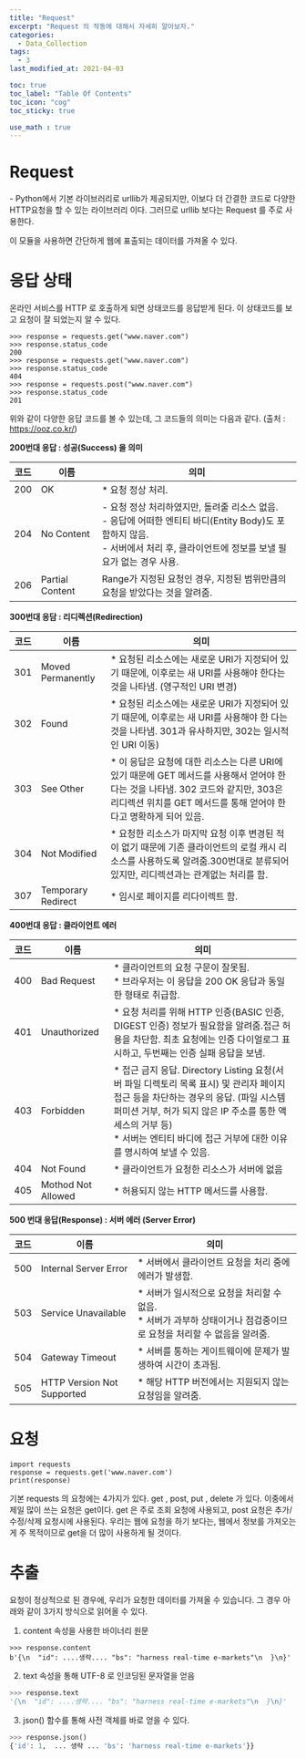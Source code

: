 ```yaml
---
title: "Request"
excerpt: "Request 의 작동에 대해서 자세히 알아보자."
categories:
  - Data_Collection
tags:
  - 3
last_modified_at: 2021-04-03

toc: true
toc_label: "Table Of Contents"
toc_icon: "cog"
toc_sticky: true

use_math : true
---
```


# Request

\- Python에서 기본 라이브러리로 urllib가 제공되지만, 이보다 더 간결한 코드로 다양한 HTTP요청을 할 수 있는 라이브러리 이다. 그러므로 urllib 보다는 Request 를 주로 사용한다. 

이 모듈을 사용하면 간단하게 웹에 표출되는 데이터를 가져올 수 있다. 

# 응답 상태

온라인 서비스를 HTTP 로 호출하게 되면 상태코드를 응답받게 된다. 이 상태코드를 보고 요청이 잘 되었는지 알 수 있다. 

```
>>> response = requests.get("www.naver.com")
>>> response.status_code
200
>>> response = requests.get("www.naver.com")
>>> response.status_code
404
>>> response = requests.post("www.naver.com")
>>> response.status_code
201
```

위와 같이 다양한 응답 코드를 볼 수 있는데, 그 코드들의 의미는 다음과 같다. (출처 : <https://ooz.co.kr/>)

**200번대 응답 : 성공(Success) 을 의미**

| 코드 | 이름            | 의미                                                         |
| ---- | --------------- | ------------------------------------------------------------ |
| 200  | OK              | * 요청 정상 처리.                                            |
| 204  | No Content      | - 요청 정상 처리하였지만, 돌려줄 리소스 없음. <br>- 응답에 어떠한 엔티티 바디(Entity Body)도 포함하지 않음.<br>- 서버에서 처리 후, 클라이언트에 정보를 보낼 필요가 없는 경우 사용. |
| 206  | Partial Content | Range가 지정된 요청인 경우, 지정된 범위만큼의 요청을 받았다는 것을 알려줌. |



**300번대 응담 : 리디렉션(Redirection)**

| 코드 | 이름               | 의미                                                         |
| ---- | ------------------ | ------------------------------------------------------------ |
| 301  | Moved Permanently  | * 요청된 리소스에는 새로운 URI가 지정되어 있기 때문에, 이후로는 새 URI를 사용해야 한다는 것을 나타냄. (영구적인 URI 변경) |
| 302  | Found              | * 요청된 리소스에는 새로운 URI가 지정되어 있기 때문에, 이후로는 새 URI를 사용해야 한 다는 것을 나타냄. 301과 유사하지만, 302는 일시적인 URI 이동) |
| 303  | See Other          | * 이 응답은 요청에 대한 리소스는 다른 URI에 있기 때문에 GET 메서드를 사용해서 얻어야 한다는 것을 나타냄. 302 코드와 같지만, 303은 리디렉션 위치를 GET 메서드를 통해 얻어야 한다고 명확하게 되어 있음. |
| 304  | Not Modified       | * 요청한 리소스가 마지막 요청 이후 변경된 적이 없기 때문에 기존 클라이언트의 로컬 캐시 리소스를 사용하도록 알려줌.300번대로 분류되어 있지만, 리디렉션과는 관계없는 처리를 함. |
| 307  | Temporary Redirect | * 임시로 페이지를 리다이렉트 함.                             |



**400번대 응답 :  클라이언트 에러**

| 코드 | 이름               | 의미                                                         |
| ---- | ------------------ | ------------------------------------------------------------ |
| 400  | Bad Request        | * 클라이언트의 요청 구문이 잘못됨.<br>* 브라우저는 이 응답을 200 OK 응답과 동일한 형태로 취급함. |
| 401  | Unauthorized       | * 요청 처리를 위해 HTTP 인증(BASIC 인증, DIGEST 인증) 정보가 필요함을 알려줌.접근 허용을 차단함. 최초 요청에는 인증 다이얼로그 표시하고, 두번째는 인증 실패 응답을 보냄. |
| 403  | Forbidden          | * 접근 금지 응답. Directory Listing 요청(서버 파일 디렉토리 목록 표시) 및 관리자 페이지 접근 등을 차단하는 경우의 응답. (파일 시스템 퍼미션 거부, 허가 되지 않은 IP 주소를 통한 액세스의 거부 등)<br>* 서버는 엔티티 바디에 접근 거부에 대한 이유를 명시하여 보낼 수 있음. |
| 404  | Not Found          | * 클라이언트가 요청한 리소스가 서버에 없음                   |
| 405  | Mothod Not Allowed | * 허용되지 않는 HTTP 메서드를 사용함.                        |



**500 번대 응답(Response) : 서버 에러 (Server Error)**

| 코드 | 이름                       | 의미                                                         |
| ---- | -------------------------- | ------------------------------------------------------------ |
| 500  | Internal Server Error      | * 서버에서 클라이언트 요청을 처리 중에 에러가 발생함.        |
| 503  | Service Unavailable        | * 서버가 일시적으로 요청을 처리할 수 없음.<br>* 서버가 과부하 상태이거나 점검중이므로 요청을 처리할 수 없음을 알려줌. |
| 504  | Gateway Timeout            | * 서버를 통하는 게이트웨이에 문제가 발생하여 시간이 초과됨.  |
| 505  | HTTP Version Not Supported | * 해당 HTTP 버전에서는 지원되지 않는 요청임을 알려줌.        |



# 요청

```
import requests
response = requests.get('www.naver.com')
print(response)
```

기본 requests 의 요청에는 4가지가 있다. get , post, put , delete 가 있다. 이중에서 제일 많이 쓰는 요청은 get이다. get 은 주로 조회 요청에 사용되고, post 요청은 추가/수정/삭제 요청시에 사용된다. 우리는 웹에 요청을 하기 보다는, 웹에서 정보를 가져오는게 주 목적이므로 get을 더 많이 사용하게 될 것이다.



# 추출

요청이 정상적으로 된 경우에, 우리가 요청한 데이터를 가져올 수 있습니다. 그 경우 아래와 같이 3가지 방식으로 읽어올 수 있다.

1. content 속성을 사용한 바이너리 원문

```
>>> response.content
b'{\n  "id": ....생략.... "bs": "harness real-time e-markets"\n  }\n}'
```

2. text 속성을 통해 UTF-8 로 인코딩된 문자열을 얻음

```py
>>> response.text
'{\n  "id": ....생략.... "bs": "harness real-time e-markets"\n  }\n}'
```

3. json() 함수를 통해 사전 객체를 바로 얻을 수 있다.

```py
>>> response.json()
{'id': 1,  ... 생략 ... 'bs': 'harness real-time e-markets'}}
```



